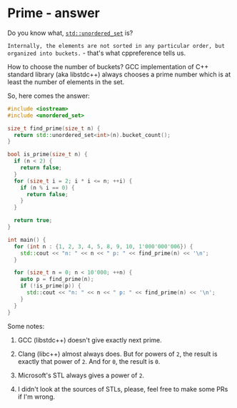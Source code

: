# Prime - answer

Do you know what, [`std::unordered_set`](https://en.cppreference.com/w/cpp/container/unordered_set) is?

`Internally, the elements are not sorted in any particular order, but organized into buckets.` - that's what cppreference tells us.

How to choose the number of buckets?
GCC implementation of C++ standard library (aka libstdc++) always chooses a prime number which is at least the number of elements in the set.

So, here comes the answer:

```c++
#include <iostream>
#include <unordered_set>

size_t find_prime(size_t n) {
  return std::unordered_set<int>(n).bucket_count();
}

bool is_prime(size_t n) {
  if (n < 2) {
    return false;
  }
  for (size_t i = 2; i * i <= n; ++i) {
    if (n % i == 0) {
      return false;
    }
  }

  return true;
}

int main() {
  for (int n : {1, 2, 3, 4, 5, 8, 9, 10, 1'000'000'006}) {
    std::cout << "n: " << n << " p: " << find_prime(n) << '\n';
  }

  for (size_t n = 0; n < 10'000; ++n) {
    auto p = find_prime(n);
    if (!is_prime(p)) {
      std::cout << "n: " << n << " p: " << find_prime(n) << '\n';
    }
  }
}
```

Some notes:

1. GCC (libstdc++) doesn't give exactly next prime.

2. Clang (libc++) almost always does.
  But for powers of `2`, the result is exactly that power of `2`.
  And for `0`, the result is `0`.

3. Microsoft's STL always gives a power of `2`.

4. I didn't look at the sources of STLs, please, feel free to make some PRs if I'm wrong.
